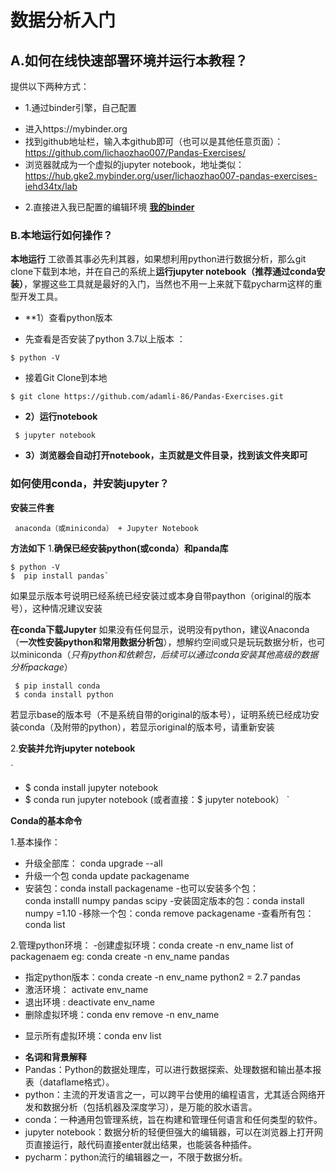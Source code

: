  
# 数据分析入门



## A.如何在线快速部署环境并运行本教程？
提供以下两种方式：
+ 1.通过binder引擎，自己配置
 - 进入https://mybinder.org 
 - 找到github地址栏，输入本github即可（也可以是其他任意页面）：https://github.com/lichaozhao007/Pandas-Exercises/ 
 - 浏览器就成为一个虚拟的jupyter notebook，地址类似：https://hub.gke2.mybinder.org/user/lichaozhao007-pandas-exercises-iehd34tx/lab

+ 2.直接进入我已配置的编辑环境
[**我的binder**](https://mybinder.org/v2/gh/lichaozhao007/Pandas-Exercises/HEAD)




### B.本地运行如何操作？
**本地运行**
工欲善其事必先利其器，如果想利用python进行数据分析，那么git clone下载到本地，并在自己的系统上**运行jupyter notebook（推荐通过conda安装）**，掌握这些工具就是最好的入门，当然也不用一上来就下载pycharm这样的重型开发工具。

+ **1）查看python版本
- 先查看是否安装了python 3.7以上版本 ：

`
 $ python -V
`

- 接着Git Clone到本地

`
 $ git clone https://github.com/adamli-86/Pandas-Exercises.git
`

+ **2）运行notebook**

` 
 $ jupyter notebook 
`

+ **3）浏览器会自动打开notebook，主页就是文件目录，找到该文件夹即可**
 
 
 
### 如何使用conda，并安装jupyter？

**安装三件套**
```
 anaconda（或miniconda） + Jupyter Notebook 
```
**方法如下**
1.**确保已经安装python(或conda）和panda库**
```
$ python -V
$  pip install pandas`
```
如果显示版本号说明已经系统已经安装过或本身自带paython（original的版本号），这种情况建议安装

**在conda下载Jupyter**
如果没有任何显示，说明没有python，建议Anaconda（**一次性安装python和常用数据分析包**），想解约空间或只是玩玩数据分析，也可以miniconda（_只有python和依赖包，后续可以通过conda安装其他高级的数据分析package_）
```
 $ pip install conda
 $ conda install python
``` 
若显示base的版本号（不是系统自带的original的版本号），证明系统已经成功安装conda（及附带的python），若显示original的版本号，请重新安装

2.**安装并允许jupyter notebook**

`
- $ conda install jupyter notebook
- $ conda run jupyter notebook
(或者直接：$ jupyter notebook）
`

**Conda的基本命令**

1.基本操作：
- 升级全部库：  conda upgrade --all
- 升级一个包  conda update packagename
- 安装包：conda install packagename
-也可以安装多个包：   
conda installl numpy pandas scipy
-安装固定版本的包：conda install numpy =1.10
-移除一个包：conda remove packagename 
-查看所有包：conda list 

2.管理python环境：
-创建虚拟环境：conda create -n env_name list of packagenaem
eg:  conda create -n env_name pandas 
- 指定python版本：conda create -n env_name python2 = 2.7 pandas 
- 激活环境： activate env_name
- 退出环境 :  deactivate  env_name
- 删除虚拟环境：conda env remove -n env_name
+ 显示所有虚拟环境：conda env list  

- **名词和背景解释**
- Pandas：Python的数据处理库，可以进行数据探索、处理数据和输出基本报表（dataflame格式）。
- python：主流的开发语言之一，可以跨平台使用的编程语言，尤其适合网络开发和数据分析（包括机器及深度学习），是万能的胶水语言。
- conda：一种通用包管理系统，旨在构建和管理任何语言和任何类型的软件。
- jupyter notebook：数据分析的轻便但强大的编辑器，可以在浏览器上打开网页直接运行，敲代码直接enter就出结果，也能装各种插件。
- pycharm：python流行的编辑器之一，不限于数据分析。
 

 


